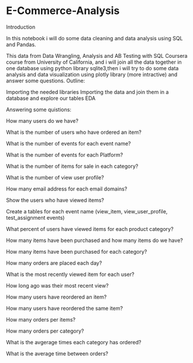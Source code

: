# E-Commerce-Analysis
Introduction

In this notebook i will do some data cleaning and data analysis using SQL and Pandas.

This data from Data Wrangling, Analysis and AB Testing with SQL Coursera course from University of California, and i will join all the data together in one database using python library sqlite3,then i will try to do some data analysis and data visualization using plotly library (more intractive) and answer some questions.
Outline:

Importing the needed libraries
Importing the data and join them in a database and explore our tables
EDA

Answering some quistions:

How many users do we have?

What is the number of users who have ordered an item?

What is the number of events for each event name?

What is the number of events for each Platform?

What is the number of items for sale in each category?

What is the number of view user profile?

How many email address for each email domains?

Show the users who have viewed items?

Create a tables for each event name (view_item, view_user_profile, test_assignment events)

What percent of users have viewed items for each product category?

How many items have been purchased and how many items do we have?

How many items have been purchased for each category?

How many orders are placed each day?

What is the most recently viewed item for each user?

How long ago was their most recent view?

How many users have reordered an item?

How many users have reordered the same item?

How many orders per items?

How many orders per category?

What is the avgerage times each category has ordered?

What is the average time between orders?
